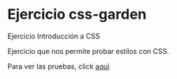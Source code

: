 # Ejercicio css-garden
Ejercicio Introducción a CSS

Ejercicio que nos permite probar estilos con CSS.

Para ver las pruebas, click [aquí](https://sagicary.github.io/css-garden/)
